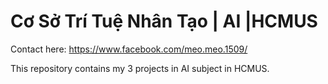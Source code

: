 # Cơ Sở Trí Tuệ Nhân Tạo | AI |HCMUS

Contact here: https://www.facebook.com/meo.meo.1509/



This repository contains my 3 projects in AI subject in HCMUS.


